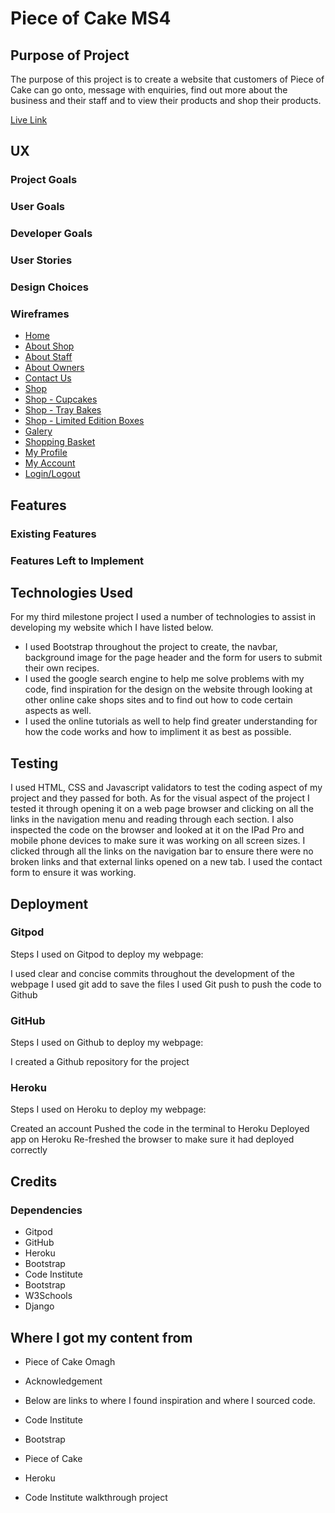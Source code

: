 # Piece of Cake MS4 

## Purpose of Project
The purpose of this project is to create a website that customers of Piece of Cake can go onto, message with enquiries, find out more about the business and their staff and to view their products and shop their products.

<a href=''>Live Link</a>

## UX
### Project Goals

### User Goals

### Developer Goals

### User Stories

### Design Choices


### Wireframes
* <a href='#'>Home</a>
* <a href='#'>About Shop</a>
* <a href='#'>About Staff</a>
* <a href='#'>About Owners</a>
* <a href='#'>Contact Us</a>
* <a href='#'>Shop</a>
* <a href='#'>Shop - Cupcakes</a>
* <a href='#'>Shop - Tray Bakes</a>
* <a href='#'>Shop - Limited Edition Boxes</a>
* <a href='#'>Galery</a>
* <a href='#'>Shopping Basket</a>
* <a href='#'>My Profile</a>
* <a href='#'>My Account</a>
* <a href='#'>Login/Logout</a>


## Features
### Existing Features

### Features Left to Implement

## Technologies Used
For my third milestone project I used a number of technologies to assist in developing my website which I have listed below.

* I used Bootstrap throughout the project to create, the navbar, background image for the page header and the form for users to submit their own recipes.
* I used the google search engine to help me solve problems with my code, find inspiration for the design on the website through looking at other online cake shops sites and to find out how to code certain aspects as well.
* I used the online tutorials as well to help find greater understanding for how the code works and how to impliment it as best as possible.
## Testing
I used HTML, CSS and Javascript validators to test the coding aspect of my project and they passed for both. As for the visual aspect of the project I tested it through opening it on a web page browser and clicking on all the links in the navigation menu and reading through each section. I also inspected the code on the browser and looked at it on the IPad Pro and mobile phone devices to make sure it was working on all screen sizes. I clicked through all the links on the navigation bar to ensure there were no broken links and that external links opened on a new tab. I used the contact form to ensure it was working.

## Deployment
### Gitpod
Steps I used on Gitpod to deploy my webpage:

I used clear and concise commits throughout the development of the webpage
I used git add to save the files
I used Git push to push the code to Github
### GitHub
Steps I used on Github to deploy my webpage:

I created a Github repository for the project
### Heroku
Steps I used on Heroku to deploy my webpage:

Created an account
Pushed the code in the terminal to Heroku
Deployed app on Heroku
Re-freshed the browser to make sure it had deployed correctly
## Credits
### Dependencies
* Gitpod
* GitHub
* Heroku
* Bootstrap
* Code Institute
* Bootstrap
* W3Schools
* Django
## Where I got my content from
* Piece of Cake Omagh
* Acknowledgement
* Below are links to where I found inspiration and where I sourced code.

* Code Institute
* Bootstrap
* Piece of Cake
* Heroku
* Code Institute walkthrough project
